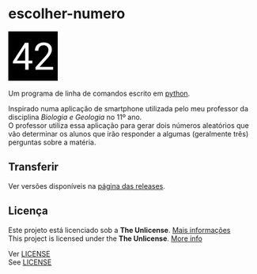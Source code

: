 # escolher-numero

![logo-v1 \("42"\)](logo/v1/logo-v1-webp-100px.webp)

Um programa de linha de comandos escrito em [python](https://www.python.org/).

Inspirado numa aplicação de smartphone utilizada pelo meu professor da disciplina *Biologia e Geologia* no 11º ano.  
O professor utiliza essa aplicação para gerar dois números aleatórios que vão determinar os alunos que irão responder a algumas (geralmente três) perguntas sobre a matéria.

## Transferir

Ver versões disponíveis na [página das releases][releases].

## Licença

Este projeto está licenciado sob a **The Unlicense**. [Mais informações](https://choosealicense.com/licenses/unlicense/)  
This project is licensed under the **The Unlicense**. [More info](https://choosealicense.com/licenses/unlicense/)

Ver [LICENSE](LICENSE)  
See [LICENSE](LICENSE)



[releases]: https://github.com/a21989/escolher-numero/releases